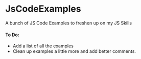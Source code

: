 # JsCodeExamples
A bunch of JS Code Examples to freshen up on my JS Skills

#### To Do:
* Add a list of all the examples
* Clean up examples a little more and add better comments.
